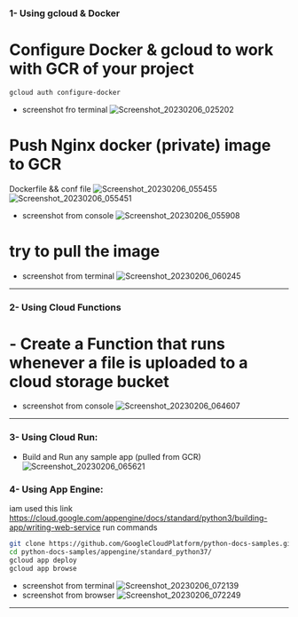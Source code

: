 ### 1- Using gcloud & Docker
# Configure Docker & gcloud to work with GCR of your project
```bash 
gcloud auth configure-docker
```
- screenshot fro terminal ![Screenshot_20230206_025202](https://user-images.githubusercontent.com/116673091/216872726-664c8298-3742-4c19-a231-61b5c1ce431b.png)
# Push Nginx docker (private) image to GCR 
Dockerfile && conf file
![Screenshot_20230206_055455](https://user-images.githubusercontent.com/116673091/216880367-75e2e165-0184-4ff3-81b9-fbcbace23a6a.png)
![Screenshot_20230206_055451](https://user-images.githubusercontent.com/116673091/216880351-aa92b033-5fa1-4d01-a2e5-c0025d22558c.png)
- screenshot from console ![Screenshot_20230206_055908](https://user-images.githubusercontent.com/116673091/216880798-5fb8e1ca-82a3-4252-a227-3cc565a66f80.png)
# try to pull the image
- screenshot from terminal ![Screenshot_20230206_060245](https://user-images.githubusercontent.com/116673091/216881191-b3a49f38-7383-4486-8e64-aab417be23b8.png)
---
### 2- Using Cloud Functions
# - Create a Function that runs whenever a file is uploaded to a cloud storage bucket
- screenshot from console ![Screenshot_20230206_064607](https://user-images.githubusercontent.com/116673091/216885737-70fafa3f-a929-4974-a5b2-af3cd10982ba.png)
---
### 3- Using Cloud Run:
- Build and Run any sample app (pulled from GCR) ![Screenshot_20230206_065621](https://user-images.githubusercontent.com/116673091/216887055-d9c90634-6e0d-4c5d-9cb4-9bdac1343059.png)
### 4- Using App Engine:
iam used this link https://cloud.google.com/appengine/docs/standard/python3/building-app/writing-web-service
run commands 
```bash
git clone https://github.com/GoogleCloudPlatform/python-docs-samples.git
cd python-docs-samples/appengine/standard_python37/
gcloud app deploy
gcloud app browse
```
- screenshot from terminal ![Screenshot_20230206_072139](https://user-images.githubusercontent.com/116673091/216890049-155b632e-cefe-407a-ac62-7daa1f9b2828.png)
- screenshot from browser ![Screenshot_20230206_072249](https://user-images.githubusercontent.com/116673091/216890213-1e475768-3035-4ce1-8a0e-f3788b94624d.png)
----


